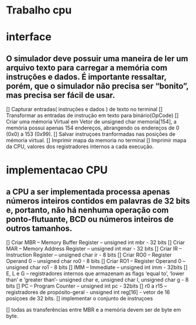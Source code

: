 # Trabalho cpu 

# interface
## O simulador deve possuir uma maneira de ler um arquivo texto para carregar a memória com instruções e dados. É importante ressaltar, porém, que o simulador não precisa ser “bonito”, mas precisa ser fácil de usar.

[] Capturar entradas( instruções e dados ) de texto no terminal 
[] Transformar as entradas de instrução em texto para binário(OpCode)
[] Criar uma mémoria Virtual em Vetor de unsigned char memoria[154], a memória possui apenas 154 endereços, abrangendo os endereços de 0 (0x0) a 153 (0x99).
[] Salvar instruçoes tranformadas nas posições de mémoria virtual.
[] Imprimir mapa da memoria no terminal
[] Imprimir mapa da CPU, valores dos registradores internos a cada execução. 








# implementacao CPU 
## a CPU a ser implementada processa apenas números inteiros contidos em palavras de 32 bits e, portanto, não há nenhuma operação com ponto-flutuante, BCD ou números inteiros de outros tamanhos.

[] Criar MBR – Memory Buffer Register – unsigned int mbr - 32 bits
[] Criar MAR – Memory Address Register – unsigned int mar - 32 bits
[] Criar IR – Instruction Register – unsigned char ir - 8 bits
[] Criar RO0 – Register Operand 0 – unsigned char ro0 - 8 bits
[] Criar RO1 – Register Operand 0 – unsigned char ro1 - 8 bits
[] IMM – Immediate – unsigned int imm - 32bits
[] E, L e G – registradores internos que armazenam as flags ‘equal to’, ‘lower than’ e ‘greater than’- unsigned char e, unsigned char l, unsigned char g - 8 bits
[] PC – Program Counter –  unsigned int pc - 32bits
[] r0 a r15 –  registradores de propósito-geral - unsigned int reg[16] - vetor de 16 posiçoes de 32 bits.
[] implementar o conjunto de instruçoes

[]  todas as transferências entre MBR e a memória devem
ser de byte em byte.